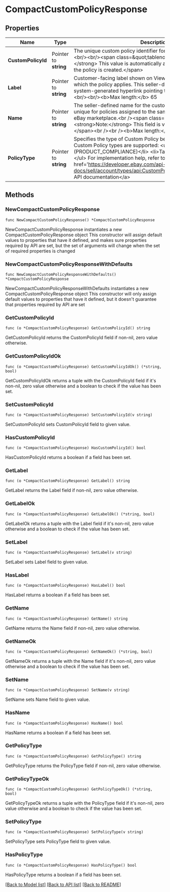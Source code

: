 # CompactCustomPolicyResponse

## Properties

Name | Type | Description | Notes
------------ | ------------- | ------------- | -------------
**CustomPolicyId** | Pointer to **string** | The unique custom policy identifier for the policy being returned.&lt;br/&gt;&lt;br/&gt;&lt;span class&#x3D;\&quot;tablenote\&quot;&gt;&lt;strong&gt;Note:&lt;/strong&gt; This value is automatically assigned by the system when the policy is created.&lt;/span&gt; | [optional] 
**Label** | Pointer to **string** | Customer-facing label shown on View Item pages for items to which the policy applies. This seller-defined string is displayed as a system-generated hyperlink pointing to detailed policy information.&lt;br/&gt;&lt;br/&gt;&lt;b&gt;Max length:&lt;/b&gt; 65 | [optional] 
**Name** | Pointer to **string** | The seller-defined name for the custom policy. Names must be unique for policies assigned to the same seller, policy type, and eBay marketplace.&lt;br /&gt;&lt;span class&#x3D;\&quot;tablenote\&quot;&gt;&lt;strong&gt;Note:&lt;/strong&gt; This field is visible only to the seller. &lt;/span&gt;&lt;br /&gt;&lt;br /&gt;&lt;b&gt;Max length:&lt;/b&gt; 65 | [optional] 
**PolicyType** | Pointer to **string** | Specifies the type of Custom Policy being returned. &lt;br/&gt;&lt;br/&gt;Two Custom Policy types are supported: &lt;ul&gt;&lt;li&gt;Product Compliance (PRODUCT_COMPLIANCE)&lt;/li&gt; &lt;li&gt;Takeback (TAKE_BACK)&lt;/li&gt;&lt;/ul&gt; For implementation help, refer to &lt;a href&#x3D;&#39;https://developer.ebay.com/api-docs/sell/account/types/api:CustomPolicyTypeEnum&#39;&gt;eBay API documentation&lt;/a&gt; | [optional] 

## Methods

### NewCompactCustomPolicyResponse

`func NewCompactCustomPolicyResponse() *CompactCustomPolicyResponse`

NewCompactCustomPolicyResponse instantiates a new CompactCustomPolicyResponse object
This constructor will assign default values to properties that have it defined,
and makes sure properties required by API are set, but the set of arguments
will change when the set of required properties is changed

### NewCompactCustomPolicyResponseWithDefaults

`func NewCompactCustomPolicyResponseWithDefaults() *CompactCustomPolicyResponse`

NewCompactCustomPolicyResponseWithDefaults instantiates a new CompactCustomPolicyResponse object
This constructor will only assign default values to properties that have it defined,
but it doesn't guarantee that properties required by API are set

### GetCustomPolicyId

`func (o *CompactCustomPolicyResponse) GetCustomPolicyId() string`

GetCustomPolicyId returns the CustomPolicyId field if non-nil, zero value otherwise.

### GetCustomPolicyIdOk

`func (o *CompactCustomPolicyResponse) GetCustomPolicyIdOk() (*string, bool)`

GetCustomPolicyIdOk returns a tuple with the CustomPolicyId field if it's non-nil, zero value otherwise
and a boolean to check if the value has been set.

### SetCustomPolicyId

`func (o *CompactCustomPolicyResponse) SetCustomPolicyId(v string)`

SetCustomPolicyId sets CustomPolicyId field to given value.

### HasCustomPolicyId

`func (o *CompactCustomPolicyResponse) HasCustomPolicyId() bool`

HasCustomPolicyId returns a boolean if a field has been set.

### GetLabel

`func (o *CompactCustomPolicyResponse) GetLabel() string`

GetLabel returns the Label field if non-nil, zero value otherwise.

### GetLabelOk

`func (o *CompactCustomPolicyResponse) GetLabelOk() (*string, bool)`

GetLabelOk returns a tuple with the Label field if it's non-nil, zero value otherwise
and a boolean to check if the value has been set.

### SetLabel

`func (o *CompactCustomPolicyResponse) SetLabel(v string)`

SetLabel sets Label field to given value.

### HasLabel

`func (o *CompactCustomPolicyResponse) HasLabel() bool`

HasLabel returns a boolean if a field has been set.

### GetName

`func (o *CompactCustomPolicyResponse) GetName() string`

GetName returns the Name field if non-nil, zero value otherwise.

### GetNameOk

`func (o *CompactCustomPolicyResponse) GetNameOk() (*string, bool)`

GetNameOk returns a tuple with the Name field if it's non-nil, zero value otherwise
and a boolean to check if the value has been set.

### SetName

`func (o *CompactCustomPolicyResponse) SetName(v string)`

SetName sets Name field to given value.

### HasName

`func (o *CompactCustomPolicyResponse) HasName() bool`

HasName returns a boolean if a field has been set.

### GetPolicyType

`func (o *CompactCustomPolicyResponse) GetPolicyType() string`

GetPolicyType returns the PolicyType field if non-nil, zero value otherwise.

### GetPolicyTypeOk

`func (o *CompactCustomPolicyResponse) GetPolicyTypeOk() (*string, bool)`

GetPolicyTypeOk returns a tuple with the PolicyType field if it's non-nil, zero value otherwise
and a boolean to check if the value has been set.

### SetPolicyType

`func (o *CompactCustomPolicyResponse) SetPolicyType(v string)`

SetPolicyType sets PolicyType field to given value.

### HasPolicyType

`func (o *CompactCustomPolicyResponse) HasPolicyType() bool`

HasPolicyType returns a boolean if a field has been set.


[[Back to Model list]](../README.md#documentation-for-models) [[Back to API list]](../README.md#documentation-for-api-endpoints) [[Back to README]](../README.md)


